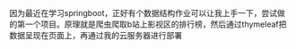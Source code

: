 因为最近在学习springboot，正好有个数据结构作业可以让我上手一下，尝试做的第一个项目。原理就是爬虫爬取b站上影视区的排行榜，然后通过thymeleaf把数据呈现在页面上，再通过我的云服务器进行部署
